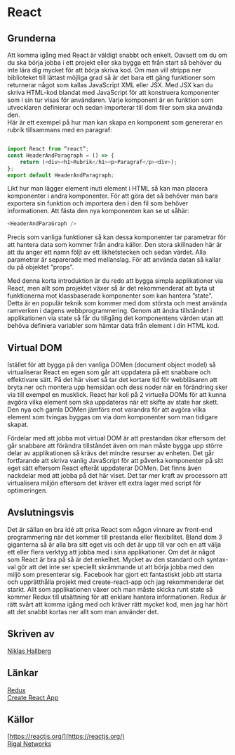 # React 

## Grunderna 

 

Att komma igång med React är väldigt snabbt och enkelt. Oavsett om du om du ska börja jobba i ett projekt eller ska bygga ett från start så behöver du inte lära dig mycket för att börja skriva kod. Om man vill strippa ner biblioteket till lättast möjliga grad så är det bara ett gäng funktioner som returnerar något som kallas JavaScript XML eller JSX. Med JSX kan du skriva HTML-kod blandat med JavaScript för att konstruera komponenter som i sin tur visas för användaren. Varje komponent är en funktion som utvecklaren definierar och sedan importerar till dom filer som ska använda den.  
Här är ett exempel på hur man kan skapa en komponent som genererar en rubrik tillsammans med en paragraf: 

```JavaScript 

import React from “react”; 
const HeaderAndParagraph = () => { 
    return (<div><h1>Rubrik</h1><p>Paragraf</p><div>); 
};
export default HeaderAndParagraph;
``` 
Likt hur man lägger element inuti element i HTML så kan man placera komponenter i andra komponenter. För att göra det så behöver man bara exportera sin funktion och importera den i den fil som behöver informationen. Att fästa den nya komponenten kan se ut såhär: 
```JavaScript 
<HeaderAndParaGraph /> 
``` 
Precis som vanliga funktioner så kan dessa komponenter tar parametrar för att hantera data som kommer från andra källor. Den stora skillnaden här är att du anger ett namn följt av ett likhetstecken och sedan värdet. Alla parametrar är separerade med mellanslag. För att använda datan så kallar du på objektet ”props”. 

 

Med denna korta introduktion är du redo att bygga simpla applikationer via React, men allt som projektet växer så är det rekommenderat att byta ut funktionerna mot klassbaserade komponenter som kan hantera ”state”. Detta är en populär teknik som kommer med dom största och mest använda ramverken i dagens webbprogrammering. Genom att ändra tillståndet i applikationen via state så får du tillgång det komponentens värden utan att behöva definiera variabler som hämtar data från element i din HTML kod.  

 

## Virtual DOM 

 

Istället för att bygga på den vanliga DOMen (document object model) så virtualiserar React en egen som går att uppdatera på ett snabbare och effektivare sätt. På det här viset så tar det kortare tid för webbläsaren att bryta ner och montera upp hemsidan och dess noder när en förändring sker via till exempel en musklick. React har koll på 2 virtuella DOMs för att kunna avgöra vilka element som ska uppdateras när ett skifte av state har skett. Den nya och gamla DOMen jämförs mot varandra för att avgöra vilka element som tvingas byggas om via dom komponenter som man tidigare skapat. 

Fördelar med att jobba mot virtual DOM är att prestandan ökar eftersom det går snabbare att förändra tillståndet även om man måste bygga upp större delar av applikationen så krävs det mindre resurser av enheten. Det går fortfarande att skriva vanlig JavaScript för att påverka komponenter på sitt eget sätt eftersom React efteråt uppdaterar DOMen. Det finns även nackdelar med att jobba på det här viset. Det tar mer kraft av processorn att virtualisera miljön eftersom det kräver ett extra lager med script för optimeringen.


## Avslutningsvis


Det är sällan en bra idé att prisa React som någon vinnare av front-end programmering när det kommer till prestanda eller flexibilitet. Bland dom 3 giganterna så är alla bra sitt eget vis och det är upp till var och en att välja ett eller flera verktyg att jobba med i sina applikationer. Om det är något som React är bra på så är det enkelhet. Mycket av den standard och syntax-val gör att det inte ser speciellt skrämmande ut att börja jobba med den miljö som presenterar sig. Facebook har gjort ett fantastiskt jobb att starta och upprätthålla projekt med create-react-app och jag rekommenderar det starkt. Allt som applikationen växer och man måste skicka runt state så kommer Redux till utsättning för att enklare hantera informationen. Redux är rätt svårt att komma igång med och kräver rätt mycket kod, men jag har hört att det snabbt kortas ner allt som man använder det.  

## Skriven av


[Niklas Hallberg](https://github.com/gitHabbe/)

## Länkar


[Redux](https://redux.js.org/)  
[Create React App](https://github.com/facebook/create-react-app)

## Källor


[https://reactjs.org/](https://reactjs.org/)  
[Rigal Networks](https://www.rigelnetworks.com/using-virtual-dom-react-js-top-5-benefits/)

